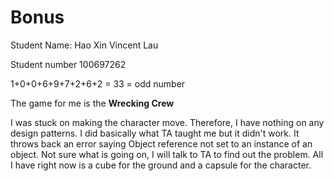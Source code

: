 # Bonus

Student Name: Hao Xin Vincent Lau

Student number 100697262


1+0+0+6+9+7+2+6+2 = 33 = odd number

The game for me is the **Wrecking Crew**


I was stuck on making the character move. Therefore, I have nothing on any design patterns. I did basically what TA taught me but it didn't work. It throws back an error saying Object reference not set to an instance of an object. Not sure what is going on, I will talk to TA to find out the problem. All I have right now is a cube for the ground and a capsule for the character. 
